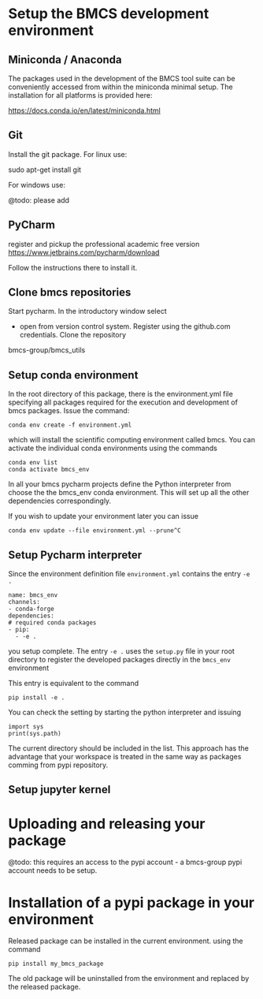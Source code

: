 
# Setup the BMCS development environment

## Miniconda / Anaconda

The packages used in the development of the BMCS tool suite can be conveniently 
accessed from within the miniconda minimal setup. The installation for 
all platforms is provided here:

https://docs.conda.io/en/latest/miniconda.html

## Git

Install the git package. 
For linux use:

sudo apt-get install git

For windows use:

@todo: please add  

## PyCharm

register and pickup the professional academic free version
https://www.jetbrains.com/pycharm/download

Follow the instructions there to install it.

## Clone bmcs repositories 

Start pycharm. In the introductory window select 
- open from version control system. Register using the github.com
credentials. Clone the repository

bmcs-group/bmcs_utils

## Setup conda environment 

In the root directory of this package, there is the environment.yml 
file specifying all packages required for the execution and development
of bmcs packages. Issue the command:

```
conda env create -f environment.yml
```

which will install the scientific computing environment called bmcs.
You can activate the individual conda environments using the commands

```
conda env list
conda activate bmcs_env
```

In all your bmcs pycharm projects define the Python interpreter from choose the 
the bmcs_env conda environment. This will set up all the other dependencies 
correspondingly.

If you wish to update your environment later you can issue
```
conda env update --file environment.yml --prune^C
```

## Setup Pycharm interpreter

Since the environment definition file `environment.yml`
contains the entry `-e .`
```
name: bmcs_env
channels:
- conda-forge
dependencies:
# required conda packages
- pip:
  - -e .
```
you setup complete. The entry `-e .`
uses the `setup.py` file in your root directory 
to register the developed packages directly in the 
`bmcs_env` environment

This entry is equivalent to the command
```
pip install -e .
```
You can check the
setting by starting the python interpreter and issuing
```
import sys
print(sys.path)
```
The current directory should be included in the list. 
This approach has the advantage that your workspace is 
treated in the same way as packages comming from pypi 
repository. 

## Setup jupyter kernel

# Uploading and releasing your package

@todo: this requires an access to the pypi
account - a bmcs-group pypi account needs to be setup.

# Installation of a pypi package in your environment 

Released package can be installed in the 
 current environment. using the command
```
pip install my_bmcs_package
```
The old package will be uninstalled 
from the environment and replaced by the released package.
